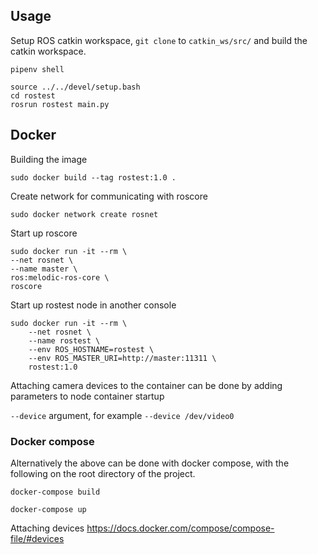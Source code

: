 ## Usage

Setup ROS catkin workspace, `git clone` to `catkin_ws/src/` and build the catkin workspace.


`pipenv shell`
```
source ../../devel/setup.bash
cd rostest
rosrun rostest main.py
```

## Docker

Building the image

`sudo docker build --tag rostest:1.0 .`

Create network for communicating with roscore

`sudo docker network create rosnet`

Start up roscore
```
sudo docker run -it --rm \
--net rosnet \
--name master \
ros:melodic-ros-core \
roscore
```
Start up rostest node in another console
```
sudo docker run -it --rm \
    --net rosnet \
    --name rostest \
    --env ROS_HOSTNAME=rostest \
    --env ROS_MASTER_URI=http://master:11311 \
    rostest:1.0
```
Attaching camera devices to the container can be done by adding parameters to node container startup

`--device` argument, for example `--device /dev/video0`

### Docker compose

Alternatively the above can be done with docker compose, with the following on the root directory of the project.

`docker-compose build`

`docker-compose up`

Attaching devices
https://docs.docker.com/compose/compose-file/#devices
